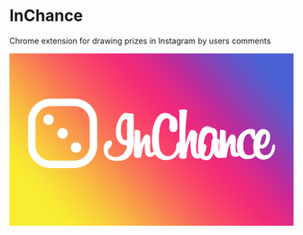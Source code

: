 # InChance
Chrome extension for drawing prizes in Instagram by users comments

<img src="https://raw.githubusercontent.com/ValiantsinLopan/InChance/master/images/background.png"/>
